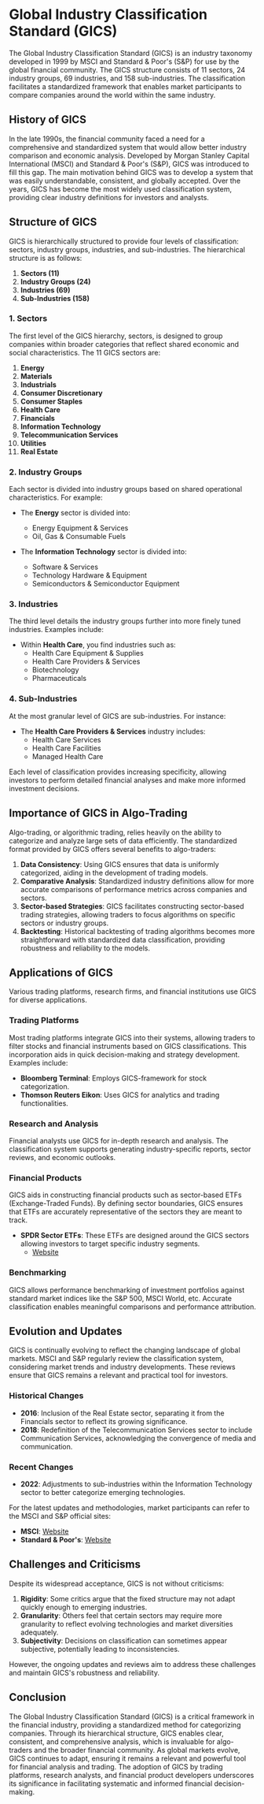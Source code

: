 # Global Industry Classification Standard (GICS)

The Global Industry Classification Standard (GICS) is an industry taxonomy developed in 1999 by MSCI and Standard & Poor's (S&P) for use by the global financial community. The GICS structure consists of 11 sectors, 24 industry groups, 69 industries, and 158 sub-industries. The classification facilitates a standardized framework that enables market participants to compare companies around the world within the same industry.

## History of GICS

In the late 1990s, the financial community faced a need for a comprehensive and standardized system that would allow better industry comparison and economic analysis. Developed by Morgan Stanley Capital International (MSCI) and Standard & Poor's (S&P), GICS was introduced to fill this gap. The main motivation behind GICS was to develop a system that was easily understandable, consistent, and globally accepted. Over the years, GICS has become the most widely used classification system, providing clear industry definitions for investors and analysts.

## Structure of GICS

GICS is hierarchically structured to provide four levels of classification: sectors, industry groups, industries, and sub-industries. The hierarchical structure is as follows:

1. **Sectors (11)**
2. **Industry Groups (24)**
3. **Industries (69)**
4. **Sub-Industries (158)**

### 1. Sectors

The first level of the GICS hierarchy, sectors, is designed to group companies within broader categories that reflect shared economic and social characteristics. The 11 GICS sectors are:

1. **Energy**
2. **Materials**
3. **Industrials**
4. **Consumer Discretionary**
5. **Consumer Staples**
6. **Health Care**
7. **Financials**
8. **Information Technology**
9. **Telecommunication Services**
10. **Utilities**
11. **Real Estate**

### 2. Industry Groups

Each sector is divided into industry groups based on shared operational characteristics. For example:

- The **Energy** sector is divided into:
  - Energy Equipment & Services
  - Oil, Gas & Consumable Fuels
  
- The **Information Technology** sector is divided into:
  - Software & Services
  - Technology Hardware & Equipment
  - Semiconductors & Semiconductor Equipment

### 3. Industries

The third level details the industry groups further into more finely tuned industries. Examples include:

- Within **Health Care**, you find industries such as:
  - Health Care Equipment & Supplies
  - Health Care Providers & Services
  - Biotechnology
  - Pharmaceuticals

### 4. Sub-Industries

At the most granular level of GICS are sub-industries. For instance:

- The **Health Care Providers & Services** industry includes:
  - Health Care Services
  - Health Care Facilities
  - Managed Health Care

Each level of classification provides increasing specificity, allowing investors to perform detailed financial analyses and make more informed investment decisions.

## Importance of GICS in Algo-Trading

Algo-trading, or algorithmic trading, relies heavily on the ability to categorize and analyze large sets of data efficiently. The standardized format provided by GICS offers several benefits to algo-traders:

1. **Data Consistency**: Using GICS ensures that data is uniformly categorized, aiding in the development of trading models.
2. **Comparative Analysis**: Standardized industry definitions allow for more accurate comparisons of performance metrics across companies and sectors.
3. **Sector-based Strategies**: GICS facilitates constructing sector-based trading strategies, allowing traders to focus algorithms on specific sectors or industry groups.
4. **Backtesting**: Historical backtesting of trading algorithms becomes more straightforward with standardized data classification, providing robustness and reliability to the models.

## Applications of GICS

Various trading platforms, research firms, and financial institutions use GICS for diverse applications.

### Trading Platforms

Most trading platforms integrate GICS into their systems, allowing traders to filter stocks and financial instruments based on GICS classifications. This incorporation aids in quick decision-making and strategy development. Examples include:

- **Bloomberg Terminal**: Employs GICS-framework for stock categorization.
- **Thomson Reuters Eikon**: Uses GICS for analytics and trading functionalities.

### Research and Analysis

Financial analysts use GICS for in-depth research and analysis. The classification system supports generating industry-specific reports, sector reviews, and economic outlooks.

### Financial Products

GICS aids in constructing financial products such as sector-based ETFs (Exchange-Traded Funds). By defining sector boundaries, GICS ensures that ETFs are accurately representative of the sectors they are meant to track.

- **SPDR Sector ETFs**: These ETFs are designed around the GICS sectors allowing investors to target specific industry segments.
  - [Website](https://www.ssga.com/us/en/individual/etfs/funds/spdr-sp-500-etf-trust-spy)

### Benchmarking

GICS allows performance benchmarking of investment portfolios against standard market indices like the S&P 500, MSCI World, etc. Accurate classification enables meaningful comparisons and performance attribution.

## Evolution and Updates

GICS is continually evolving to reflect the changing landscape of global markets. MSCI and S&P regularly review the classification system, considering market trends and industry developments. These reviews ensure that GICS remains a relevant and practical tool for investors.

### Historical Changes

- **2016**: Inclusion of the Real Estate sector, separating it from the Financials sector to reflect its growing significance.
- **2018**: Redefinition of the Telecommunication Services sector to include Communication Services, acknowledging the convergence of media and communication.
  
### Recent Changes

- **2022**: Adjustments to sub-industries within the Information Technology sector to better categorize emerging technologies.
  
For the latest updates and methodologies, market participants can refer to the MSCI and S&P official sites:
- **MSCI**: [Website](https://www.msci.com/gics)
- **Standard & Poor's**: [Website](https://www.spglobal.com/spdji/en/)

## Challenges and Criticisms

Despite its widespread acceptance, GICS is not without criticisms:

1. **Rigidity**: Some critics argue that the fixed structure may not adapt quickly enough to emerging industries.
2. **Granularity**: Others feel that certain sectors may require more granularity to reflect evolving technologies and market diversities adequately.
3. **Subjectivity**: Decisions on classification can sometimes appear subjective, potentially leading to inconsistencies.

However, the ongoing updates and reviews aim to address these challenges and maintain GICS's robustness and reliability.

## Conclusion

The Global Industry Classification Standard (GICS) is a critical framework in the financial industry, providing a standardized method for categorizing companies. Through its hierarchical structure, GICS enables clear, consistent, and comprehensive analysis, which is invaluable for algo-traders and the broader financial community. As global markets evolve, GICS continues to adapt, ensuring it remains a relevant and powerful tool for financial analysis and trading. The adoption of GICS by trading platforms, research analysts, and financial product developers underscores its significance in facilitating systematic and informed financial decision-making.